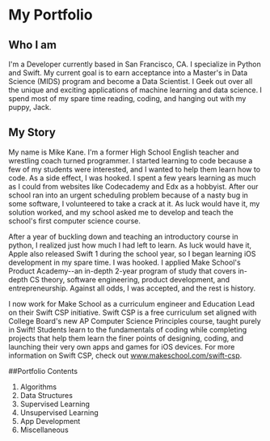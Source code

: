 # My Portfolio

## Who I am
I'm a Developer currently based in San Francisco, CA.  I specialize in Python and Swift.  My current goal is to earn acceptance into a Master's in Data Science (MIDS) program and become a Data Scientist.  I Geek out over all the unique and exciting applications of machine learning and data science.  I spend most of my spare time reading, coding, and hanging out with my puppy, Jack.  

## My Story
My name is Mike Kane.  I'm a former High School English teacher and wrestling coach turned programmer.
I started learning to code because a few of my students were interested, and I wanted to help them learn how to code.
As a side effect, I was hooked.  I spent a few years learning as much as I could from websites like Codecademy and Edx as a hobbyist.  After our school ran into an urgent scheduling problem because of a nasty bug in some software, I volunteered to take a crack at it. As luck would have it, my solution worked, and my school asked me to develop and teach the school's first computer science course.  

After a year of buckling down and teaching an introductory course in python, I realized just how much I had left to learn.  As luck would have it, Apple also released Swift 1 during the school year, so I began learning iOS development in my spare time.   I was hooked.  I applied Make School's Product Academy--an in-depth 2-year program of study that covers in-depth CS theory, software engineering, product development, and entrepreneurship. Against all odds, I was accepted, and the rest is history.

I now work for Make School as a curriculum engineer and Education Lead on their Swift CSP initiative.  Swift CSP is a
free curriculum set aligned with College Board's new AP Computer Science Principles course, taught purely in Swift!  Students learn to the fundamentals of coding while completing projects that help them learn the finer points of designing, coding, and launching their very own apps and games for iOS devices.  For more information on Swift CSP, check out www.makeschool.com/swift-csp.

##Portfolio Contents
1. Algorithms
2. Data Structures
3. Supervised Learning
4. Unsupervised Learning
5. App Development
6. Miscellaneous
